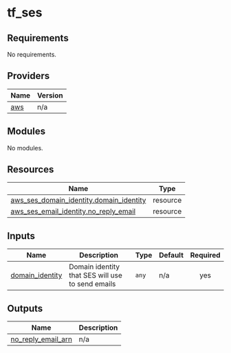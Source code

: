 # tf_ses

## Requirements

No requirements.

## Providers

| Name | Version |
|------|---------|
| <a name="provider_aws"></a> [aws](#provider\_aws) | n/a |

## Modules

No modules.

## Resources

| Name | Type |
|------|------|
| [aws_ses_domain_identity.domain_identity](https://registry.terraform.io/providers/hashicorp/aws/latest/docs/resources/ses_domain_identity) | resource |
| [aws_ses_email_identity.no_reply_email](https://registry.terraform.io/providers/hashicorp/aws/latest/docs/resources/ses_email_identity) | resource |

## Inputs

| Name | Description | Type | Default | Required |
|------|-------------|------|---------|:--------:|
| <a name="input_domain_identity"></a> [domain\_identity](#input\_domain\_identity) | Domain identity that SES will use to send emails | `any` | n/a | yes |

## Outputs

| Name | Description |
|------|-------------|
| <a name="output_no_reply_email_arn"></a> [no\_reply\_email\_arn](#output\_no\_reply\_email\_arn) | n/a |

